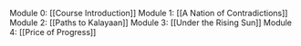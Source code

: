 Module 0: [[Course Introduction]]
Module 1: [[A Nation of Contradictions]]
Module 2: [[Paths to Kalayaan]]
Module 3: [[Under the Rising Sun]]
Module 4: [[Price of Progress]]